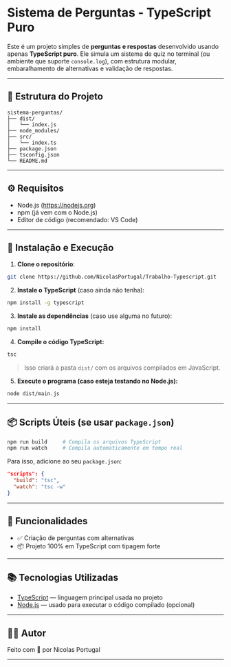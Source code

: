 # Sistema de Perguntas - TypeScript Puro

Este é um projeto simples de **perguntas e respostas** desenvolvido usando apenas **TypeScript puro**. Ele simula um sistema de quiz no terminal (ou ambiente que suporte `console.log`), com estrutura modular, embaralhamento de alternativas e validação de respostas.

---

## 🧱 Estrutura do Projeto

```
sistema-perguntas/
├── dist/
│   └── index.js
├── node_modules/
├── src/
│   └── index.ts 
├── package.json
├── tsconfig.json
└── README.md
```

---

## ⚙️ Requisitos

- Node.js (https://nodejs.org)
- npm (já vem com o Node.js)
- Editor de código (recomendado: VS Code)

---

## 🚀 Instalação e Execução

1. **Clone o repositório**:

```bash
git clone https://github.com/NicolasPortugal/Trabalho-Typescript.git
```

2. **Instale o TypeScript** (caso ainda não tenha):

```bash
npm install -g typescript
```

3. **Instale as dependências** (caso use alguma no futuro):

```bash
npm install
```

4. **Compile o código TypeScript:**

```bash
tsc
```

> Isso criará a pasta `dist/` com os arquivos compilados em JavaScript.

5. **Execute o programa (caso esteja testando no Node.js):**

```bash
node dist/main.js
```

---

## 📦 Scripts Úteis (se usar `package.json`)

```bash
npm run build     # Compila os arquivos TypeScript
npm run watch     # Compila automaticamente em tempo real
```

Para isso, adicione ao seu `package.json`:

```json
"scripts": {
  "build": "tsc",
  "watch": "tsc -w"
}
```

---


## 🔁 Funcionalidades

- ✅ Criação de perguntas com alternativas
- 📦 Projeto 100% em TypeScript com tipagem forte

---

## 📚 Tecnologias Utilizadas

- [TypeScript](https://www.typescriptlang.org/) — linguagem principal usada no projeto
- [Node.js](https://nodejs.org/) — usado para executar o código compilado (opcional)

---

## 👨‍💻 Autor

Feito com 💙 por Nicolas Portugal

---
